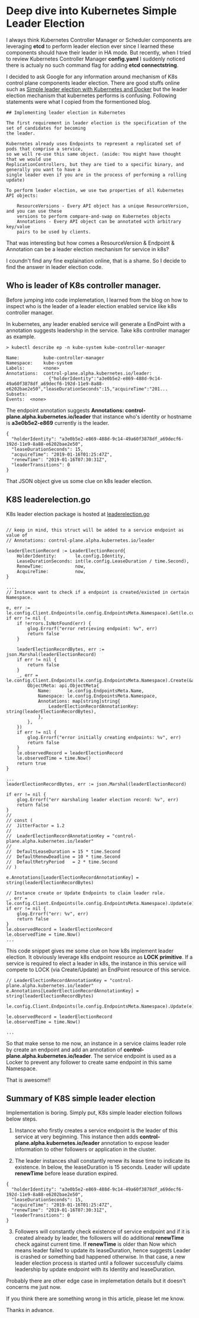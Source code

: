 # Deep dive into Kubernetes Simple Leader Election

I always think Kubernetes Controller Manager or Scheduler components are leveraging **etcd** to perform leader election ever since I learned these components should have their leader in HA mode. But recently, when I tried to review Kubernetes Controller Manager
**config.yaml**  I suddenly noticed there is actualy no such command flag for adding **etcd connectstring**. 

I decided to ask Google for any information around mechanism of K8s control plane components leader election. There are good
stuffs online such as [Simple leader election with Kubernetes and Docker](https://kubernetes.io/blog/2016/01/simple-leader-election-with-kubernetes/)
but the leader election mechanism that kubernetes performs is confusing. Following statements were what I copied from the 
formentioned blog. 

```
## Implementing leader election in Kubernetes

The first requirement in leader election is the specification of the set of candidates for becoming 
the leader. 

Kubernetes already uses Endpoints to represent a replicated set of pods that comprise a service, 
so we will re-use this same object. (aside: You might have thought that we would use 
ReplicationControllers, but they are tied to a specific binary, and generally you want to have a 
single leader even if you are in the process of performing a rolling update)

To perform leader election, we use two properties of all Kubernetes API objects:

    ResourceVersions - Every API object has a unique ResourceVersion, and you can use these 
    versions to perform compare-and-swap on Kubernetes objects
    Annotations - Every API object can be annotated with arbitrary key/value 
    pairs to be used by clients.

```

That was interesting but how comes a ResourceVersion & Endpoint & Annotation can be a leader election mechanism for service in k8s?

I coundn't find any fine explaination online, that is a shame. So I decide to find the answer in leader election code. 

## Who is leader of K8s controller manager. 

Before jumping into code implemetation, I learned from the blog on how to inspect who is the leader of a leader election enabled service like k8s controller manager.

In kubernetes, any leader enabled service will generate a EndPoint with a annotation suggests leadership in the service. Take k8s controller manager as example. 

```
> kubectl describe ep -n kube-system kube-controller-manager

Name:         kube-controller-manager
Namespace:    kube-system
Labels:       <none>
Annotations:  control-plane.alpha.kubernetes.io/leader:
                {"holderIdentity":"a3e0b5e2-e869-488d-9c14-49a60f3878df_a69decf6-192d-11e9-8a88-e6202bae2e50","leaseDurationSeconds":15,"acquireTime":"201...
Subsets:
Events:  <none>
```
The endpoint annotation suggests **Annotations: control-plane.alpha.kubernetes.io/leader** that instance who's identity or hostname is **a3e0b5e2-e869** currently is the leader. 

```
{
  "holderIdentity": "a3e0b5e2-e869-488d-9c14-49a60f3878df_a69decf6-192d-11e9-8a88-e6202bae2e50",
  "leaseDurationSeconds": 15,
  "acquireTime": "2019-01-16T01:25:47Z",
  "renewTime": "2019-01-16T07:30:31Z",
  "leaderTransitions": 0
}
```

That JSON object give us some clue on k8s leader election. 

## K8S leaderelection.go

K8s leader election package is hosted at [leaderelection.go](https://raw.githubusercontent.com/kubernetes/contrib/master/election/vendor/k8s.io/kubernetes/pkg/client/leaderelection/leaderelection.go)

```

// keep in mind, this struct will be added to a service endpoint as value of  
// Annotations: control-plane.alpha.kubernetes.io/leader 

leaderElectionRecord := LeaderElectionRecord{
    HolderIdentity:       le.config.Identity,
    LeaseDurationSeconds: int(le.config.LeaseDuration / time.Second),
    RenewTime:            now,
    AcquireTime:          now,
}

....
// Instance want to check if a endpoint is created/existed in certain Namespace.

e, err := le.config.Client.Endpoints(le.config.EndpointsMeta.Namespace).Get(le.config.EndpointsMeta.Name)
if err != nil {
    if !errors.IsNotFound(err) {
        glog.Errorf("error retrieving endpoint: %v", err)
        return false
    }

    leaderElectionRecordBytes, err := json.Marshal(leaderElectionRecord)
    if err != nil {
        return false
    }
    _, err = le.config.Client.Endpoints(le.config.EndpointsMeta.Namespace).Create(&api.Endpoints{
        ObjectMeta: api.ObjectMeta{
            Name:      le.config.EndpointsMeta.Name,
            Namespace: le.config.EndpointsMeta.Namespace,
            Annotations: map[string]string{
                LeaderElectionRecordAnnotationKey: string(leaderElectionRecordBytes),
            },
        },
    })
    if err != nil {
        glog.Errorf("error initially creating endpoints: %v", err)
        return false
    }
    le.observedRecord = leaderElectionRecord
    le.observedTime = time.Now()
    return true
}

...
leaderElectionRecordBytes, err := json.Marshal(leaderElectionRecord)

if err != nil {
    glog.Errorf("err marshaling leader election record: %v", err)
    return false
}
//
// const (
//	JitterFactor = 1.2
//
//	LeaderElectionRecordAnnotationKey = "control-plane.alpha.kubernetes.io/leader"
//
//	DefaultLeaseDuration = 15 * time.Second
//	DefaultRenewDeadline = 10 * time.Second
//	DefaultRetryPeriod   = 2 * time.Second
// )

e.Annotations[LeaderElectionRecordAnnotationKey] = string(leaderElectionRecordBytes)

// Instance create or Update Endpoints to claim leader role.
_, err = le.config.Client.Endpoints(le.config.EndpointsMeta.Namespace).Update(e)
if err != nil {
    glog.Errorf("err: %v", err)
    return false
}
le.observedRecord = leaderElectionRecord
le.observedTime = time.Now()
...
```

This code snippet gives me some clue on how k8s implement leader election. It obviously leverage k8s endpoint resource as **LOCK primitive**.  If a service is required to elect a leader in k8s, the instance in this service will compete to LOCK (via Create/Update) an EndPoint resource of this service. 

```
// LeaderElectionRecordAnnotationKey = "control-plane.alpha.kubernetes.io/leader"
e.Annotations[LeaderElectionRecordAnnotationKey] = string(leaderElectionRecordBytes)

le.config.Client.Endpoints(le.config.EndpointsMeta.Namespace).Update(e)

le.observedRecord = leaderElectionRecord
le.observedTime = time.Now()

...
```

So that make sense to me now, an instance in a service claims leader role by create an endpoint and add an annotation of **control-plane.alpha.kubernetes.io/leader**. The service endpoint is used as a Locker to prevent any follower to create same endpoint in this same Namespace. 

That is awesome!!

## Summary of K8S simple leader election

Implementation is boring. Simply put, K8s simple leader election follows below steps. 

1. Instance who firstly creates a service endpoint is the leader of this service at very beginning. This instance then adds **control-plane.alpha.kubernetes.io/leader** annotation to expose leader information to other followers or application in the cluster. 

2. The leader instances shall constantly renew its lease time to indicate its existence. In below, the leaseDuration is 15 seconds. Leader will update **renewTime** before lease duration expired.

```
{
  "holderIdentity": "a3e0b5e2-e869-488d-9c14-49a60f3878df_a69decf6-192d-11e9-8a88-e6202bae2e50",
  "leaseDurationSeconds": 15,
  "acquireTime": "2019-01-16T01:25:47Z",
  "renewTime": "2019-01-16T07:30:31Z",
  "leaderTransitions": 0
}
```

3. Followers will constantly check existence of service endpoint and if it is created already by leader, the followers will do 
additional **renewTime** check against current time. If **renewTime** is older than Now which means leader failed to update its leaseDuration, hence suggests Leader is crashed or something bad happened otherwise. In that case, a new leader election process is started until a follower successfully claims leadership by update endpoint with its Identity and leaseDuration. 


Probably there are other edge case in implemetation details but it doesn't concerns me just now.

If you think there are something wrong in this article, please let me know. 

Thanks in advance. 

